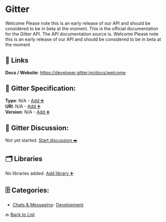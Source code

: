 # Gitter

Welcome Please note this is an early release of our API and should be considered to be in beta at the moment.  This is the official documentation for the Gitter API. The API documentation source is. Welcome Please note this is an early release of our API and should be considered to be in beta at the moment

##  🔗 Links
**Docs / Website**: https://developer.gitter.im/docs/welcome

## 🧬 Gitter Specification:
**Type**: N/A - [Add ➕](https://github.com/apis-list/apis-list/edit/main/apis.yaml#8092)  
**URI**: N/A - [Add ➕](https://github.com/apis-list/apis-list/edit/main/apis.yaml#8092)  
**Version**: N/A - [Add ➕](https://github.com/apis-list/apis-list/edit/main/apis.yaml#8092)

## 💬 Gitter Discussion:
Not yet started. [Start discussion ➡️](https://github.com/apis-list/apis-list/discussions/new)

## 🗂️ Libraries

No libraries added. [Add library ➕](https://github.com/apis-list/apis-list/edit/main/apis.yaml#8092)    


## 🗄️ Categories:
- [Chats & Messaging](https://github.com/apis-list/apis-list#chats--messaging-)- [Development](https://github.com/apis-list/apis-list#development-)

🔙  [Back to List](https://github.com/apis-list/apis-list)
